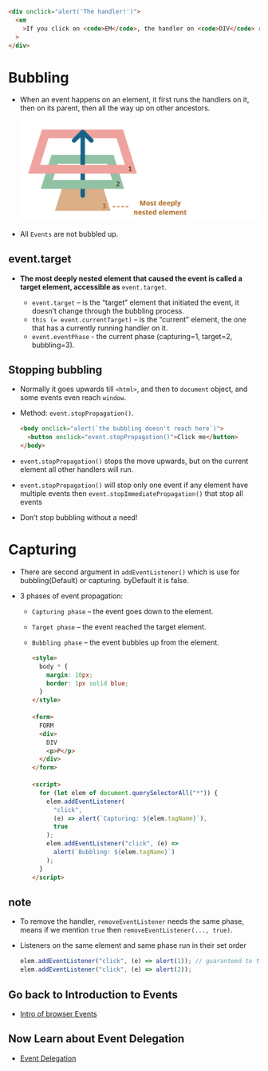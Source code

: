```html
<div onclick="alert('The handler!')">
  <em
    >If you click on <code>EM</code>, the handler on <code>DIV</code> runs.</em
  >
</div>
```

# Bubbling

- When an event happens on an element, it first runs the handlers on it, then on its parent, then all the way up on other ancestors.

  ![Bubbling Effect](./bubbling%20Effect.png)

- All `Events` are not bubbled up.

## event.target

- <b>The most deeply nested element that caused the event is called a target element, accessible as</b> `event.target`.

  - `event.target` – is the “target” element that initiated the event, it doesn’t change through the bubbling process.
  - `this (= event.currentTarget)` – is the “current” element, the one that has a currently running handler on it.
  - `event.eventPhase` - the current phase (capturing=1, target=2, bubbling=3).

## Stopping bubbling

- Normally it goes upwards till `<html>`, and then to `document` object, and some events even reach `window`.
- Method: `event.stopPropagation()`.

  ```html
  <body onclick="alert(`the bubbling doesn't reach here`)">
    <button onclick="event.stopPropagation()">Click me</button>
  </body>
  ```

- `event.stopPropagation()` stops the move upwards, but on the current element all other handlers will run.
- `event.stopPropagation()` will stop only one event if any element have multiple events then `event.stopImmediatePropagation()` that stop all events
- Don’t stop bubbling without a need!

# Capturing

- There are second argument in `addEventListener()` which is use for bubbling(Default) or capturing. byDefault it is false.
- 3 phases of event propagation:

  - `Capturing phase` – the event goes down to the element.
  - `Target phase` – the event reached the target element.
  - `Bubbling phase` – the event bubbles up from the element.

    ```html
    <style>
      body * {
        margin: 10px;
        border: 1px solid blue;
      }
    </style>

    <form>
      FORM
      <div>
        DIV
        <p>P</p>
      </div>
    </form>

    <script>
      for (let elem of document.querySelectorAll("*")) {
        elem.addEventListener(
          "click",
          (e) => alert(`Capturing: ${elem.tagName}`),
          true
        );
        elem.addEventListener("click", (e) =>
          alert(`Bubbling: ${elem.tagName}`)
        );
      }
    </script>
    ```

## note

- To remove the handler, `removeEventListener` needs the same phase, means if we mention `true` then `removeEventListener(..., true)`.
- Listeners on the same element and same phase run in their set order

  ```js
  elem.addEventListener("click", (e) => alert(1)); // guaranteed to trigger first
  elem.addEventListener("click", (e) => alert(2));
  ```

## Go back to Introduction to Events

- [Intro of browser Events](./01%20intro.md)

## Now Learn about Event Delegation

- [Event Delegation](./03%20Event_deligation.md)
